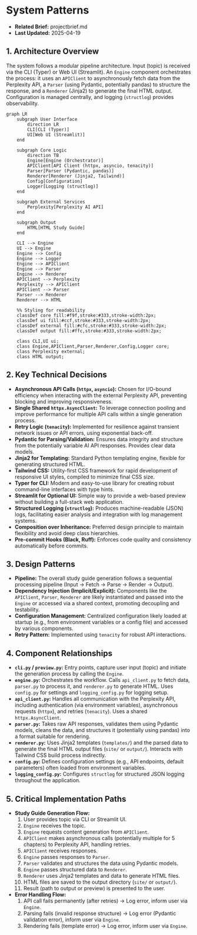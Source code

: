 # System Patterns

*   **Related Brief:** projectbrief.md
*   **Last Updated:** 2025-04-19

## 1. Architecture Overview

The system follows a modular pipeline architecture. Input (topic) is received via the CLI (Typer) or Web UI (Streamlit). An `Engine` component orchestrates the process: it uses an `APIClient` to asynchronously fetch data from the Perplexity API, a `Parser` (using Pydantic, potentially pandas) to structure the response, and a `Renderer` (Jinja2) to generate the final HTML output. Configuration is managed centrally, and logging (`structlog`) provides observability.

```mermaid
graph LR
    subgraph User Interface
        direction LR
        CLI[CLI (Typer)]
        UI[Web UI (Streamlit)]
    end

    subgraph Core Logic
        direction TB
        Engine[Engine (Orchestrator)]
        APIClient[API Client (httpx, asyncio, tenacity)]
        Parser[Parser (Pydantic, pandas)]
        Renderer[Renderer (Jinja2, Tailwind)]
        Config[Configuration]
        Logger[Logging (structlog)]
    end

    subgraph External Services
        Perplexity[Perplexity AI API]
    end

    subgraph Output
        HTML[HTML Study Guide]
    end

    CLI --> Engine
    UI --> Engine
    Engine --> Config
    Engine --> Logger
    Engine --> APIClient
    Engine --> Parser
    Engine --> Renderer
    APIClient --> Perplexity
    Perplexity --> APIClient
    APIClient --> Parser
    Parser --> Renderer
    Renderer --> HTML

    %% Styling for readability
    classDef core fill:#f9f,stroke:#333,stroke-width:2px;
    classDef ui fill:#ccf,stroke:#333,stroke-width:2px;
    classDef external fill:#cfc,stroke:#333,stroke-width:2px;
    classDef output fill:#ffc,stroke:#333,stroke-width:2px;

    class CLI,UI ui;
    class Engine,APIClient,Parser,Renderer,Config,Logger core;
    class Perplexity external;
    class HTML output;
```

## 2. Key Technical Decisions

*   **Asynchronous API Calls (`httpx`, `asyncio`):** Chosen for I/O-bound efficiency when interacting with the external Perplexity API, preventing blocking and improving responsiveness.
*   **Single Shared `httpx.AsyncClient`:** To leverage connection pooling and improve performance for multiple API calls within a single generation process.
*   **Retry Logic (`tenacity`):** Implemented for resilience against transient network issues or API errors, using exponential back-off.
*   **Pydantic for Parsing/Validation:** Ensures data integrity and structure from the potentially variable AI API responses. Provides clear data models.
*   **Jinja2 for Templating:** Standard Python templating engine, flexible for generating structured HTML.
*   **Tailwind CSS:** Utility-first CSS framework for rapid development of responsive UI styles, compiled to minimize final CSS size.
*   **Typer for CLI:** Modern and easy-to-use library for creating robust command-line interfaces with type hints.
*   **Streamlit for Optional UI:** Simple way to provide a web-based preview without building a full-stack web application.
*   **Structured Logging (`structlog`):** Produces machine-readable (JSON) logs, facilitating easier analysis and integration with log management systems.
*   **Composition over Inheritance:** Preferred design principle to maintain flexibility and avoid deep class hierarchies.
*   **Pre-commit Hooks (Black, Ruff):** Enforces code quality and consistency automatically before commits.

## 3. Design Patterns

*   **Pipeline:** The overall study guide generation follows a sequential processing pipeline (Input -> Fetch -> Parse -> Render -> Output).
*   **Dependency Injection (Implicit/Explicit):** Components like the `APIClient`, `Parser`, `Renderer` are likely instantiated and passed into the `Engine` or accessed via a shared context, promoting decoupling and testability.
*   **Configuration Management:** Centralized configuration likely loaded at startup (e.g., from environment variables or a config file) and accessed by various components.
*   **Retry Pattern:** Implemented using `tenacity` for robust API interactions.

## 4. Component Relationships

*   **`cli.py` / `preview.py`:** Entry points, capture user input (topic) and initiate the generation process by calling the `Engine`.
*   **`engine.py`:** Orchestrates the workflow. Calls `api_client.py` to fetch data, `parser.py` to process it, and `renderer.py` to generate HTML. Uses `config.py` for settings and `logging_config.py` for logging setup.
*   **`api_client.py`:** Handles all communication with the Perplexity API, including authentication (via environment variables), asynchronous requests (`httpx`), and retries (`tenacity`). Uses a shared `httpx.AsyncClient`.
*   **`parser.py`:** Takes raw API responses, validates them using Pydantic models, cleans the data, and structures it (potentially using pandas) into a format suitable for rendering.
*   **`renderer.py`:** Uses Jinja2 templates (`templates/`) and the parsed data to generate the final HTML output files (`site/` or `output/`). Interacts with Tailwind CSS build process indirectly.
*   **`config.py`:** Defines configuration settings (e.g., API endpoints, default parameters) often loaded from environment variables.
*   **`logging_config.py`:** Configures `structlog` for structured JSON logging throughout the application.

## 5. Critical Implementation Paths

*   **Study Guide Generation Flow:**
    1.  User provides topic via CLI or Streamlit UI.
    2.  `Engine` receives the topic.
    3.  `Engine` requests content generation from `APIClient`.
    4.  `APIClient` makes asynchronous calls (potentially multiple for 5 chapters) to Perplexity API, handling retries.
    5.  `APIClient` receives responses.
    6.  `Engine` passes responses to `Parser`.
    7.  `Parser` validates and structures the data using Pydantic models.
    8.  `Engine` passes structured data to `Renderer`.
    9.  `Renderer` uses Jinja2 templates and data to generate HTML files.
    10. HTML files are saved to the output directory (`site/` or `output/`).
    11. Result (path to output or preview) is presented to the user.
*   **Error Handling Flow:**
    1.  API call fails permanently (after retries) -> Log error, inform user via `Engine`.
    2.  Parsing fails (invalid response structure) -> Log error (Pydantic validation error), inform user via `Engine`.
    3.  Rendering fails (template error) -> Log error, inform user via `Engine`.
